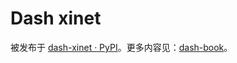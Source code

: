 # Dash xinet

被发布于 [dash-xinet · PyPI](https://pypi.org/project/dash-xinet/)。更多内容见：[dash-book](https://xinetzone.github.io/dash-book/)。